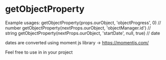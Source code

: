# getObjectProperty

Example usages:
getObjectProperty(props.ourObject, 'objectProgress', 0) // number
getObjectProperty(nextProps.ourObject, 'objectManager.id') // string
getObjectProperty(nextProps.ourObject, 'startDate', null, true) // date

dates are converted using moment js library -> https://momentjs.com/

Feel free to use in in your project
